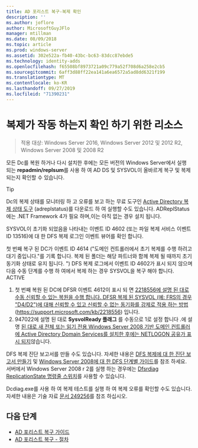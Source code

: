 ```yaml
---
title: AD 포리스트 복구-복제 확인
description: ''
ms.author: joflore
author: MicrosoftGuyJFlo
manager: mtillman
ms.date: 08/09/2018
ms.topic: article
ms.prod: windows-server
ms.assetid: 302e522a-fb40-43bc-bc63-83dcc87ebde5
ms.technology: identity-adds
ms.openlocfilehash: f65508bf8973721a09c779a52f708d6a258e2cb5
ms.sourcegitcommit: 6aff3d88ff22ea141a6ea6572a5ad8dd6321f199
ms.translationtype: MT
ms.contentlocale: ko-KR
ms.lasthandoff: 09/27/2019
ms.locfileid: "71390231"
---
```

# <a name="resources-to-verify-replication-is-working"></a>복제가 작동 하는지 확인 하기 위한 리소스 

>적용 대상: Windows Server 2016, Windows Server 2012 및 2012 R2, Windows Server 2008 및 2008 R2

모든 Dc를 복원 하거나 다시 설치한 후에는 모든 버전의 Windows Server에서 실행 되는 **repadmin/replsum**를 사용 하 여 AD DS 및 SYSVOL이 올바르게 복구 및 복제 되는지 확인할 수 있습니다.  
  
> [!TIP]
> Dc의 복제 상태를 모니터링 하 고 오류를 보고 하는 무료 도구인 [Active Directory 복제 상태 도구](https://www.microsoft.com/download/details.aspx?id=30005) (adreplstatus)를 다운로드 하 여 실행할 수도 있습니다. ADReplStatus에는 .NET Framework 4가 필요 하며,이는 아직 없는 경우 설치 됩니다.  

SYSVOL이 초기화 되었음을 나타내는 이벤트 ID 4602 (또는 파일 복제 서비스 이벤트 ID 13516)에 대 한 DFS 복제 로그인 이벤트 뷰어를 확인 합니다.  

첫 번째 복구 된 DC가 이벤트 ID 4614 ("도메인 컨트롤러에서 초기 복제를 수행 하려고 대기 중입니다."를 기록 합니다. 복제 된 폴더는 해당 파트너와 함께 복제 될 때까지 초기 동기화 상태로 유지 됩니다. ") DFS 복제 로그에서 이벤트 ID 4602가 표시 되지 않으며 다음 수동 단계를 수행 하 여에서 복제 하는 경우 SYSVOL을 복구 해야 합니다. ACTIVE  

1. 첫 번째 복원 된 DC에 DFSR 이벤트 4612이 표시 되 면 [2218556에 설명 된 대로 수동 신뢰할 수 있는 복원을 수행 합니다. DFSR 복제 된 SYSVOL (예: FRS의 경우 "D4/D2")에 대해 신뢰할 수 있고 신뢰할 수 없는 동기화를 강제로 적용 하는 방법 ](https://support.microsoft.com/kb/2218556) (https://support.microsoft.com/kb/2218556) 입니다.  
2. 947022에 설명 된 대로 **SysvolReady 플래그** 를 수동으로 1로 설정 합니다 .에 설명 [된 대로 새 전체 또는 읽기 전용 Windows Server 2008 기반 도메인 컨트롤러에 Active Directory Domain Services를 설치한 후에는 NETLOGON 공유가 표시 되지](https://support.microsoft.com/kb/947022)않습니다.  

DFS 복제 진단 보고서를 만들 수도 있습니다. 자세한 내용은 [DFS 복제에 대 한 진단 보고서 만들기](https://technet.microsoft.com/library/cc754227.aspx) 및 [Windows Server 2008에 대 한 DFS 단계별 가이드](https://technet.microsoft.com/library/cc732863\(WS.10\).aspx)를 참조 하세요. 서버에서 Windows Server 2008 r 2를 실행 하는 경우에는 [Dfsrdiag ReplicationState 명령줄 스위치](http://blogs.technet.com/b/filecab/archive/2009/05/28/dfsrdiag-exe-replicationstate-what-s-dfsr-up-to.aspx)를 사용할 수 있습니다.  

Dcdiag.exe를 사용 하 여 복제 테스트를 실행 하 여 복제 오류를 확인할 수도 있습니다. 자세한 내용은 기술 자료 [문서 249256](https://support.microsoft.com/kb/249256)를 참조 하십시오.

## <a name="next-steps"></a>다음 단계

- [AD 포리스트 복구 가이드](AD-Forest-Recovery-Guide.md)
- [AD 포리스트 복구 - 절차](AD-Forest-Recovery-Procedures.md)
